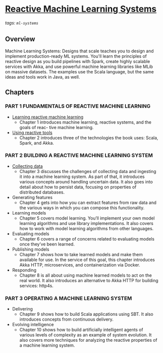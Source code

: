# [Reactive Machine Learning Systems](https://hackmd.io/@distributed-systems-engineering/reactive-ml-systems)

###### tags: `ml-systems`

## Overview

Machine Learning Systems: Designs that scale teaches you to design and implement production-ready ML systems. You'll learn the principles of reactive design as you build pipelines with Spark, create highly scalable services with Akka, and use powerful machine learning libraries like MLib on massive datasets. The examples use the Scala language, but the same ideas and tools work in Java, as well.

## Chapters

### PART 1 FUNDAMENTALS OF REACTIVE MACHINE LEARNING

- [Learning reactive machine learning](https://hackmd.io/@distributed-systems-engineering/reactive-ml-systems-ch1)
    - Chapter 1 introduces machine learning, reactive systems, and the goals of reac- tive machine learning.
- [Using reactive tools](https://hackmd.io/@distributed-systems-engineering/reactive-ml-systems-ch2)
    - Chapter 2 introduces three of the technologies the book uses: Scala, Spark, and Akka.

### PART 2 BUILDING A REACTIVE MACHINE LEARNING SYSTEM

- [Collecting data](https://hackmd.io/@distributed-systems-engineering/reactive-ml-systems-ch3)
    - Chapter 3 discusses the challenges of collecting data and ingesting it into a machine learning system. As part of that, it introduces various concepts around handling uncertain data. It also goes into detail about how to persist data, focusing on properties of distributed databases.
- Generating features
    - Chapter 4 gets into how you can extract features from raw data and the various ways in which you can compose this functionality.
- Learning models
    - Chapter 5 covers model learning. You’ll implement your own model learning algorithms and use library implementations. It also covers how to work with model learning algorithms from other languages.
- Evaluating models
    - Chapter 6 covers a range of concerns related to evaluating models once they’ve been learned.
- Publishing models
    - Chapter 7 shows how to take learned models and make them available for use. In the service of this goal, this chapter introduces Akka HTTP, microservices, and containerization via Docker.
- Responding
    - Chapter 8 is all about using machine learned models to act on the real world. It also introduces an alternative to Akka HTTP for building services: http4s.


### PART 3 OPERATING A MACHINE LEARNING SYSTEM

- Delivering
    - Chapter 9 shows how to build Scala applications using SBT. It also introduces concepts from continuous delivery.
- Evolving intelligence
    - Chapter 10 shows how to build artificially intelligent agents of various levels of complexity as an example of system evolution. It also covers more techniques for analyzing the reactive properties of a machine learning system.